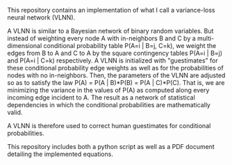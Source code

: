 This repository contains an implementation of what I call a variance-loss neural network (VLNN).

A VLNN is similar to a Bayesian network of binary random variables. But instead of weighting every node A with in-neighbors B and C by a multi-dimensional conditional probability table P(A=i | B=j, C=k), we weight the edges from B to A and C to A by the square contingency tables P(A=i | B=j) and P(A=i | C=k) respectively. A VLNN is initialized with "guestimates" for these conditional probability edge weights as well as for the probabilities of nodes with no in-neighbors. Then, the parameters of the VLNN are adjusted so as to satisfy the law
	P(A) = P(A | B)*P(B) = P(A | C)*P(C).
That is, we are minimizing the variance in the values of P(A) as computed along every incoming edge incident to A. The result as a network of statistical dependencies in which the conditional probabilities are mathematically valid.

A VLNN is therefore used to correct human guestimates for conditional probabilities.

This repository includes both a python script as well as a PDF document detailing the implemented equations.